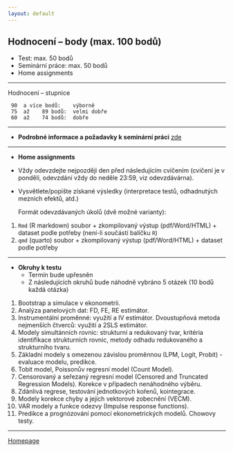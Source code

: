 ```yaml
---
layout: default
---
```


## Hodnocení – body (max. 100 bodů)

* Test: max. 50 bodů
* Seminární práce: max. 50 bodů
* Home assignments

--- 

Hodnocení – stupnice

     90  a více bodů:    výborně
     75  až    89 bodů:  velmi dobře
     60  až    74 bodů:  dobře

---

* **Podrobné informace a požadavky k seminární práci** [zde](./SeminarPaper.html)

---   

* **Home assignments**

 + Vždy odevzdejte nejpozději den před následujícím cvičením 
    (cvičení je v ponděli, odevzdání vždy do neděle 23:59, viz odevzdávárna).  
 + Vysvětlete/popište získané výsledky (interpretace testů, odhadnutých mezních efektů, atd.)

    Formát odevzdávaných úkolů (dvě možné varianty):  

1. `Rmd` (R markdown) soubor + zkompilovaný výstup (pdf/Word/HTML) + dataset podle potřeby (není-li součástí balíčku `R`)  
2. `qmd` (quarto) soubor + zkompilovaný výstup (pdf/Word/HTML) + dataset podle potřeby  

---    
  
* **Okruhy k testu**
  + Termín bude upřesněn
  + Z následujících okruhů bude náhodně vybráno 5 otázek (10 bodů každá otázka) 

1. Bootstrap a simulace v ekonometrii.  
2. Analýza panelových dat: FD, FE, RE estimátor.  
3. Instrumentální proměnné: využití a IV estimátor. Dvoustupňová metoda nejmenších čtverců: využití a 2SLS estimátor.  
4. Modely simultánních rovnic: strukturní a redukovaný tvar, kritéria identifikace strukturních rovnic, metody odhadu redukovaného a strukturního tvaru.  
5. Základní modely s omezenou závislou proměnnou (LPM, Logit, Probit) - evaluace modelu, predikce.  
6. Tobit model, Poissonův regresní model (Count Model).  
7. Censorovaný a seřezaný regresní model (Censored and Truncated Regression Models). Korekce v případech nenáhodného výběru.  
8. Zdánlivá regrese, testování jednotkových kořenů, kointegrace.  
9. Modely korekce chyby a jejich vektorové zobecnění (VECM).  
10. VAR modely a funkce odezvy (Impulse response functions).  
11. Predikce a prognózování pomocí ekonometrických modelů. Chowovy testy.  


---

[Homepage](./)
